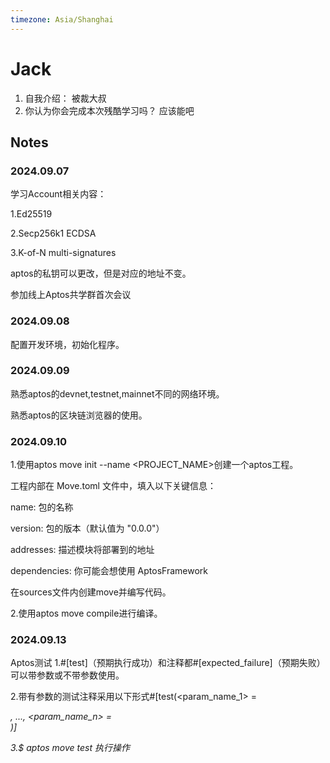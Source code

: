 ```yaml
---
timezone: Asia/Shanghai
---
```


# Jack

1. 自我介绍：
被裁大叔
2. 你认为你会完成本次残酷学习吗？
应该能吧

## Notes

<!-- Content_START -->

### 2024.09.07
学习Account相关内容：

1.Ed25519

2.Secp256k1 ECDSA

3.K-of-N multi-signatures

aptos的私钥可以更改，但是对应的地址不变。

参加线上Aptos共学群首次会议

### 2024.09.08
配置开发环境，初始化程序。

### 2024.09.09

熟悉aptos的devnet,testnet,mainnet不同的网络环境。

熟悉aptos的区块链浏览器的使用。

### 2024.09.10

1.使用aptos move init --name <PROJECT_NAME>创建一个aptos工程。

工程内部在 Move.toml 文件中，填入以下关键信息：

name: 包的名称

version: 包的版本（默认值为 "0.0.0"）

addresses: 描述模块将部署到的地址

dependencies: 你可能会想使用 AptosFramework

在sources文件内创建move并编写代码。

2.使用aptos move compile进行编译。

### 2024.09.13
Aptos测试
1.#[test]（预期执行成功）和注释都#[expected_failure]（预期失败）可以带参数或不带参数使用。

2.带有参数的测试注释采用以下形式#[test(<param_name_1> = <address>, ..., <param_name_n> = <address>)]

3.$ aptos move test 执行操作

<!-- Content_END -->
